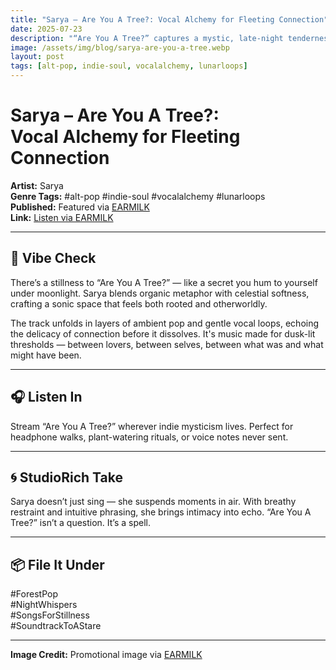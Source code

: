 ```yaml
---
title: "Sarya – Are You A Tree?: Vocal Alchemy for Fleeting Connection"
date: 2025-07-23
description: "“Are You A Tree?” captures a mystic, late-night tenderness that lingers in Sarya’s voice — like love spoken in dreams."
image: /assets/img/blog/sarya-are-you-a-tree.webp
layout: post
tags: [alt-pop, indie-soul, vocalalchemy, lunarloops]
---
```


# Sarya – Are You A Tree?:<br>Vocal Alchemy for Fleeting Connection

**Artist:** Sarya  
**Genre Tags:** #alt-pop #indie-soul #vocalalchemy #lunarloops  
**Published:** Featured via [EARMILK](https://earmilk.com/2025/07/22/rising-artist-sarya-captures-fleeting-connection-in-are-you-a-tree/)  
**Link:** [Listen via EARMILK](https://earmilk.com/2025/07/22/rising-artist-sarya-captures-fleeting-connection-in-are-you-a-tree/)

---

## 🌿 Vibe Check
There’s a stillness to “Are You A Tree?” — like a secret you hum to yourself under moonlight. Sarya blends organic metaphor with celestial softness, crafting a sonic space that feels both rooted and otherworldly.

The track unfolds in layers of ambient pop and gentle vocal loops, echoing the delicacy of connection before it dissolves. It's music made for dusk-lit thresholds — between lovers, between selves, between what was and what might have been.

---

## 🎧 Listen In
Stream “Are You A Tree?” wherever indie mysticism lives. Perfect for headphone walks, plant-watering rituals, or voice notes never sent.

---

## 🌀 StudioRich Take
Sarya doesn’t just sing — she suspends moments in air. With breathy restraint and intuitive phrasing, she brings intimacy into echo. “Are You A Tree?” isn’t a question. It’s a spell.

---

## 📦 File It Under
#ForestPop  
#NightWhispers  
#SongsForStillness  
#SoundtrackToAStare


---

**Image Credit:** Promotional image via [EARMILK](https://earmilk.com/2025/07/22/rising-artist-sarya-captures-fleeting-connection-in-are-you-a-tree/)
